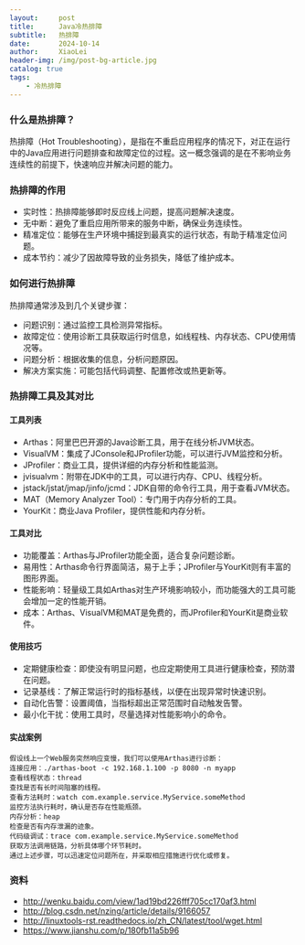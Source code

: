 ```yaml
---
layout:     post
title:      Java冷热排障
subtitle:   热排障
date:       2024-10-14
author:     XiaoLei
header-img: /img/post-bg-article.jpg
catalog: true
tags:
    - 冷热排障
---
```


### 什么是热排障？
热排障（Hot Troubleshooting），是指在不重启应用程序的情况下，对正在运行中的Java应用进行问题排查和故障定位的过程。这一概念强调的是在不影响业务连续性的前提下，快速响应并解决问题的能力。

### 热排障的作用
- 实时性：热排障能够即时反应线上问题，提高问题解决速度。
- 无中断：避免了重启应用所带来的服务中断，确保业务连续性。
- 精准定位：能够在生产环境中捕捉到最真实的运行状态，有助于精准定位问题。
- 成本节约：减少了因故障导致的业务损失，降低了维护成本。
### 如何进行热排障
热排障通常涉及到几个关键步骤：
- 问题识别：通过监控工具检测异常指标。
- 故障定位：使用诊断工具获取运行时信息，如线程栈、内存状态、CPU使用情况等。
- 问题分析：根据收集的信息，分析问题原因。
- 解决方案实施：可能包括代码调整、配置修改或热更新等。
### 热排障工具及其对比
#### 工具列表
- Arthas：阿里巴巴开源的Java诊断工具，用于在线分析JVM状态。
- VisualVM：集成了JConsole和JProfiler功能，可以进行JVM监控和分析。
- JProfiler：商业工具，提供详细的内存分析和性能监测。
- jvisualvm：附带在JDK中的工具，可以进行内存、CPU、线程分析。
- jstack/jstat/jmap/jinfo/jcmd：JDK自带的命令行工具，用于查看JVM状态。
- MAT（Memory Analyzer Tool）：专门用于内存分析的工具。
- YourKit：商业Java Profiler，提供性能和内存分析。
#### 工具对比
- 功能覆盖：Arthas与JProfiler功能全面，适合复杂问题诊断。
- 易用性：Arthas命令行界面简洁，易于上手；JProfiler与YourKit则有丰富的图形界面。
- 性能影响：轻量级工具如Arthas对生产环境影响较小，而功能强大的工具可能会增加一定的性能开销。
- 成本：Arthas、VisualVM和MAT是免费的，而JProfiler和YourKit是商业软件。
#### 使用技巧
- 定期健康检查：即使没有明显问题，也应定期使用工具进行健康检查，预防潜在问题。
- 记录基线：了解正常运行时的指标基线，以便在出现异常时快速识别。
- 自动化告警：设置阈值，当指标超出正常范围时自动触发告警。
- 最小化干扰：使用工具时，尽量选择对性能影响小的命令。
#### 实战案例
```
假设线上一个Web服务突然响应变慢，我们可以使用Arthas进行诊断：
连接应用：./arthas-boot -c 192.168.1.100 -p 8080 -n myapp
查看线程状态：thread
查找是否有长时间阻塞的线程。
查看方法耗时：watch com.example.service.MyService.someMethod
监控方法执行耗时，确认是否存在性能瓶颈。
内存分析：heap
检查是否有内存泄漏的迹象。
代码级调试：trace com.example.service.MyService.someMethod
获取方法调用链路，分析具体哪个环节耗时。
通过上述步骤，可以迅速定位问题所在，并采取相应措施进行优化或修复。
```



### 资料

- <http://wenku.baidu.com/view/1ad19bd226fff705cc170af3.html>
- <http://blog.csdn.net/nzing/article/details/9166057>
- <http://linuxtools-rst.readthedocs.io/zh_CN/latest/tool/wget.html>
- <https://www.jianshu.com/p/180fb11a5b96>
